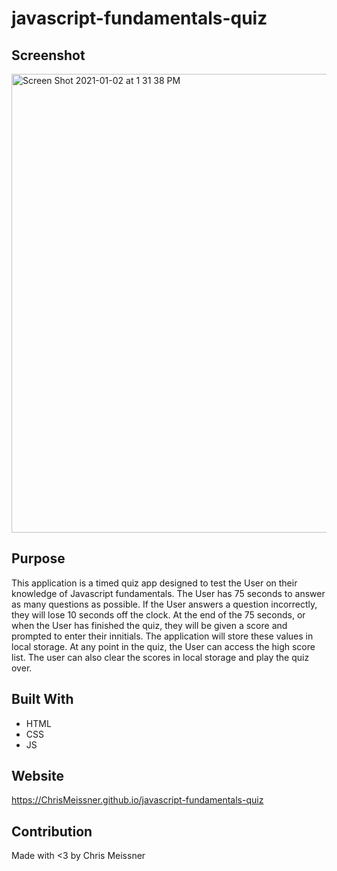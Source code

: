 # javascript-fundamentals-quiz

## Screenshot
<img width="734" alt="Screen Shot 2021-01-02 at 1 31 38 PM" src="https://user-images.githubusercontent.com/69017427/103466968-e4dc9e80-4cfe-11eb-8c00-281ffb514a27.png">

## Purpose
This application is a timed quiz app designed to test the User on their knowledge of Javascript fundamentals. The User has 75 seconds to answer as many questions as possible. If the User answers a question incorrectly, they will lose 10 seconds off the clock. At the end of the 75 seconds, or when the User has finished the quiz, they will be given a score and prompted to enter their innitials. The application will store these values in local storage. At any point in the quiz, the User can access the high score list. The user can also clear the scores in local storage and play the quiz over. 

## Built With
* HTML
* CSS
* JS

## Website
https://ChrisMeissner.github.io/javascript-fundamentals-quiz

## Contribution
Made with <3 by Chris Meissner
